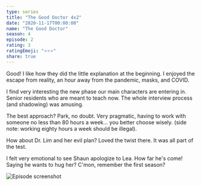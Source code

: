 ```yaml
---
type: series
title: "The Good Doctor 4x2"
date: "2020-11-17T00:00:00"
name: "The Good Doctor"
season: 4
episode: 2
rating: 3
ratingEmoji: "⭐️⭐️⭐️"
share: true
---
```


Good! I like how they did the little explanation at the beginning. I enjoyed the escape from reality, an hour away from the pandemic, masks, and COVID.

I find very interesting the new phase our main characters are entering in. Senior residents who are meant to teach now. The whole interview process (and shadowing) was amusing.

The best approach? Park, no doubt. Very pragmatic, having to work with someone no less than 80 hours a week... you better choose wisely. (side note: working eighty hours a week should be illegal).

How about Dr. Lim and her evil plan? Loved the twist there. It was all part of the test.

I felt very emotional to see Shaun apologize to Lea. How far he's come! Saying he wants to hug her? C'mon, remember the first season?

![Episode screenshot](https://cldup.com/KYomu3jI1T.png)

